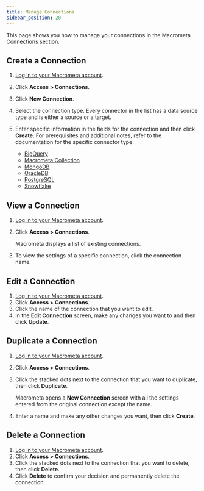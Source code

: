 ```yaml
---
title: Manage Connections
sidebar_position: 20
---
```


This page shows you how to manage your connections in the Macrometa Connections section.

## Create a Connection

1. [Log in to your Macrometa account](https://auth-play.macrometa.io/).
2. Click **Access > Connections**.
3. Click **New Connection**.
4. Select the connection type. Every connector in the list has a data source type and is either a source or a target.
5. Enter specific information in the fields for the connection and then click **Create**. For prerequisites and additional notes, refer to the documentation for the specific connector type:

   - [BigQuery](connector-types/bigquery-draft)
   - [Macrometa Collection](connector-types/mm-collection-draft)
   - [MongoDB](connector-types/mongodb-draft)
   - [OracleDB](connector-types/oracledb-connector)
   - [PostgreSQL](connector-types/postgresql-draft)
   - [Snowflake](connector-types/snowflake-draft)

## View a Connection

1. [Log in to your Macrometa account](https://auth-play.macrometa.io/).
2. Click **Access > Connections**.

   Macrometa displays a list of existing connections.

3. To view the settings of a specific connection, click the connection name.

## Edit a Connection

1. [Log in to your Macrometa account](https://auth-play.macrometa.io/).
2. Click **Access > Connections**.
3. Click the name of the connection that you want to edit.
4. In the **Edit Connection** screen, make any changes you want to and then click **Update**.

## Duplicate a Connection

1. [Log in to your Macrometa account](https://auth-play.macrometa.io/).
2. Click **Access > Connections**.
3. Click the stacked dots next to the connection that you want to duplicate, then click **Duplicate**.

   Macrometa opens a **New Connection** screen with all the settings entered from the original connection except the name.

4. Enter a name and make any other changes you want, then click **Create**.

## Delete a Connection

1. [Log in to your Macrometa account](https://auth-play.macrometa.io/).
2. Click **Access > Connections**.
3. Click the stacked dots next to the connection that you want to delete, then click **Delete**.
4. Click **Delete** to confirm your decision and permanently delete the connection.
